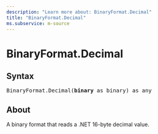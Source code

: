 ```yaml
---
description: "Learn more about: BinaryFormat.Decimal"
title: "BinaryFormat.Decimal"
ms.subservice: m-source
---
```

# BinaryFormat.Decimal

## Syntax

<pre>
BinaryFormat.Decimal(<b>binary</b> as binary) as any
</pre>

## About

A binary format that reads a .NET 16-byte decimal value.
